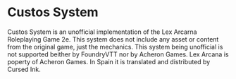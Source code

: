 # Custos System

Custos System is an unofficial implementation of the Lex Arcarna Roleplaying Game 2e. This system does not include any asset or content from the original game, just the mechanics. This system being unofficial is not supported beither by FoundryVTT nor by Acheron Games.
Lex Arcana is poperty of Acheron Games. In Spain it is translated and distributed by Cursed Ink.